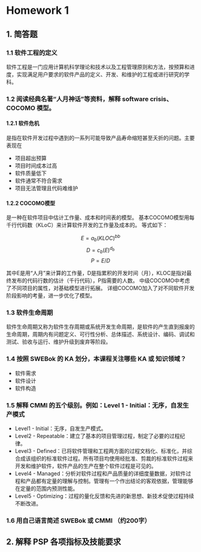 # Homework 1
## 1. 简答题
### 1.1 软件工程的定义
软件工程是一门应用计算机科学理论和技术以及工程管理原则和方法，按预算和进度，实现满足用户要求的软件产品的定义、开发、和维护的工程或进行研究的学科。

### 1.2 阅读经典名著“人月神话”等资料，解释 software crisis、COCOMO 模型。
#### 1.2.1 软件危机
是指在软件开发过程中遇到的一系列可能导致产品寿命缩短甚至夭折的问题。主要表现在
- 项目超出预算
- 项目时间成本过高
- 软件质量低下
- 软件通常不符合需求
- 项目无法管理且代码难维护

#### 1.2.2 COCOMO模型
是一种在软件项目中估计工作量、成本和时间表的模型。
基本COCOMO模型用每千行代码数（KLoC）来计算软件开发的工作量及成本的。
等式如下：

$$E = a_b(KLOC)^{bb}$$
$$D = c_b(E)^{d_b}$$
$$P = E / D$$

其中E是用“人月”来计算的工作量，D是指累积的开发时间（月），KLOC是指对最终发布的代码行数的估计（千行代码），P指需要的人数。
中级COCOMO中考虑了不同项目的属性，对基础模型进行拓展。
详细COCOMO加入了对不同软件开发阶段影响的考量，进一步优化了模型。

### 1.3 软件生命周期
软件生命周期又称为软件生存周期或系统开发生命周期，是软件的产生直到报废的生命周期，周期内有问题定义、可行性分析、总体描述、系统设计、编码、调试和测试、验收与运行、维护升级到废弃等阶段。

### 1.4 按照 SWEBok 的 KA 划分，本课程关注哪些 KA 或 知识领域？
- 软件需求
- 软件设计
- 软件构造

### 1.5 解释 CMMI 的五个级别。例如：Level 1 - Initial：无序，自发生产模式
- Level1 - Initial：无序，自发生产模式。
- Level2 - Repeatable：建立了基本的项目管理过程，制定了必要的过程纪律。
- Level3 - Defined：已将软件管理和工程两方面的过程文档化、标准化，并综合成该组织的标准软件过程。所有项目均使用经批准、剪裁的标准软件过程来开发和维护软件，软件产品的生产在整个软件过程是可见的。
- Level4 - Managed：分析对软件过程和产品质量的详细度量数据，对软件过程和产品都有定量的理解与控制。管理有一个作出结论的客观依据，管理能够在定量的范围内预测性能。
- Level5 - Optimizing：过程的量化反馈和先进的新思想、新技术促使过程持续不断改进。

### 1.6 用自己语言简述 SWEBok 或 CMMI （约200字）


## 2. 解释 PSP 各项指标及技能要求
